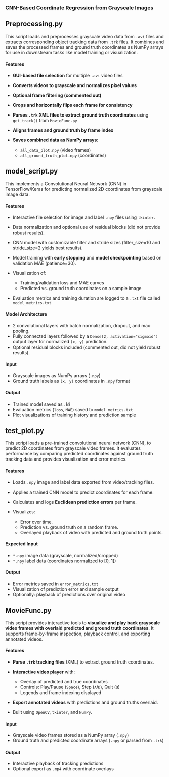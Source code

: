 ### CNN-Based Coordinate Regression from Grayscale Images

## Preprocessing.py

This script loads and preprocesses grayscale video data from `.avi` files and extracts corresponding object tracking data from `.trk` files. It combines and saves the processed frames and ground truth coordinates as NumPy arrays for use in downstream tasks like model training or visualization.

#### Features

* **GUI-based file selection** for multiple `.avi` video files
* **Converts videos to grayscale and normalizes pixel values**
* **Optional frame filtering (commented out)**
* **Crops and horizontally flips each frame for consistency**
* **Parses `.trk` XML files to extract ground truth coordinates** using `get_track()` from `MovieFunc.py`
* **Aligns frames and ground truth by frame index**
* **Saves combined data as NumPy arrays**:

  * `all_data_plot.npy` (video frames)
  * `all_ground_truth_plot.npy` (coordinates)

## model_script.py 
This implements a Convolutional Neural Network (CNN) in TensorFlow/Keras for predicting normalized 2D coordinates from grayscale image data.

#### Features
* Interactive file selection for image and label `.npy` files using `tkinter`.
* Data normalization and optional use of residual blocks (did not provide robust results).
* CNN model with customizable filter and stride sizes (filter_size=10 and stride_size=2 yields best results).
* Model training with **early stopping** and **model checkpointing** based on validation MAE (patience=30).
* Visualization of:

  * Training/validation loss and MAE curves
  * Predicted vs. ground truth coordinates on a sample image
* Evaluation metrics and training duration are logged to a `.txt` file called `model_metrics.txt`

#### Model Architecture

* 2 convolutional layers with batch normalization, dropout, and max pooling.
* Fully connected layers followed by a `Dense(2, activation="sigmoid")` output layer for normalized `(x, y)` prediction.
* Optional residual blocks included (commented out, did not yield robust results).

#### Input

* Grayscale images as NumPy arrays (`.npy`)
* Ground truth labels as `(x, y)` coordinates in `.npy` format

#### Output

* Trained model saved as `.h5`
* Evaluation metrics (`loss`, `MAE`) saved to `model_metrics.txt`
* Plot visualizations of training history and prediction sample

## test_plot.py
This script loads a pre-trained convolutional neural network (CNN), to predict 2D coordinates from grayscale video frames. It evaluates performance by comparing predicted coordinates against ground truth tracking data and provides visualization and error metrics.

#### Features

* Loads `.npy` image and label data exported from video/tracking files.
* Applies a trained CNN model to predict coordinates for each frame.
* Calculates and logs **Euclidean prediction errors** per frame.
* Visualizes:

  * Error over time.
  * Prediction vs. ground truth on a random frame.
  * Overlayed playback of video with predicted and ground truth points.

#### Expected Input

* `*.npy` image data (grayscale, normalized/cropped)
* `*.npy` label data (coordinates normalized to \[0, 1])

#### Output

* Error metrics saved in `error_metrics.txt`
* Visualization of prediction error and sample output
* Optionally: playback of predictions over original video

## MovieFunc.py
This script provides interactive tools to **visualize and play back grayscale video frames with overlaid predicted and ground truth coordinates**. It supports frame-by-frame inspection, playback control, and exporting annotated videos.

#### Features

* **Parse `.trk` tracking files** (XML) to extract ground truth coordinates.
* **Interactive video player** with:

  * Overlay of predicted and true coordinates
  * Controls: Play/Pause (`Space`), Step (`A`/`D`), Quit (`Q`)
  * Legends and frame indexing displayed
* **Export annotated videos** with predictions and ground truths overlaid.
* Built using `OpenCV`, `tkinter`, and `NumPy`.

#### Input

* Grayscale video frames stored as a NumPy array (`.npy`)
* Ground truth and predicted coordinate arrays (`.npy` or parsed from `.trk`)

#### Output

* Interactive playback of tracking predictions
* Optional export as `.mp4` with coordinate overlays
